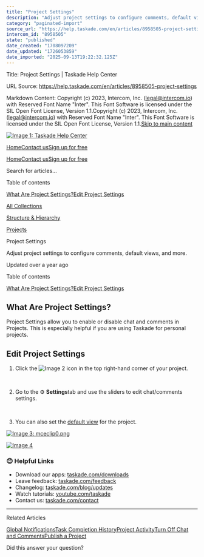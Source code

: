 ```yaml
---
title: "Project Settings"
description: "Adjust project settings to configure comments, default views, and more."
category: "paginated-import"
source_url: "https://help.taskade.com/en/articles/8958505-project-settings"
intercom_id: "8958505"
state: "published"
date_created: "1708097209"
date_updated: "1726053859"
date_imported: "2025-09-13T19:22:32.125Z"
---
```


Title: Project Settings | Taskade Help Center

URL Source: https://help.taskade.com/en/articles/8958505-project-settings

Markdown Content:
Copyright (c) 2023, Intercom, Inc. (legal@intercom.io) with Reserved Font Name "Inter". This Font Software is licensed under the SIL Open Font License, Version 1.1.Copyright (c) 2023, Intercom, Inc. (legal@intercom.io) with Reserved Font Name "Inter". This Font Software is licensed under the SIL Open Font License, Version 1.1.[Skip to main content](https://help.taskade.com/en/articles/8958505-project-settings#main-content)

[![Image 1: Taskade Help Center](https://downloads.intercomcdn.com/i/o/490280/d14603621e78c833c2d0e66f/2d1230f35f3009fff25b2989e93312a5.png)](https://help.taskade.com/en/)

[Home](https://www.taskade.com/)[Contact us](https://www.taskade.com/contact)[Sign up for free](https://www.taskade.com/signup)

[Home](https://www.taskade.com/)[Contact us](https://www.taskade.com/contact)[Sign up for free](https://www.taskade.com/signup)

Search for articles...

Table of contents

[What Are Project Settings?](https://help.taskade.com/en/articles/8958505-project-settings#h_4d9ee1b6f9)[Edit Project Settings](https://help.taskade.com/en/articles/8958505-project-settings#h_308d7d905a)

[All Collections](https://help.taskade.com/en/)

[Structure & Hierarchy](https://help.taskade.com/en/collections/8400809-structure-hierarchy)

[Projects](https://help.taskade.com/en/collections/8400812-projects)

Project Settings

Adjust project settings to configure comments, default views, and more.

Updated over a year ago

Table of contents

[What Are Project Settings?](https://help.taskade.com/en/articles/8958505-project-settings#h_4d9ee1b6f9)[Edit Project Settings](https://help.taskade.com/en/articles/8958505-project-settings#h_308d7d905a)

**What Are Project Settings?**
------------------------------

Project Settings allow you to enable or disable chat and comments in Projects. This is especially helpful if you are using Taskade for personal projects.

Edit Project Settings
---------------------

1.   Click the ![Image 2](https://taskade.intercom-attachments-7.com/i/o/965375165/84aa9d1a927070cdb9251681/6425776039571?expires=1757916000&signature=f1d6262cd84b0cb1bd188db9bc8e8222ca6e0389298a2f71c16278bae94ffd28&req=fSYiFc57nIdaFb4X1HO4gd%2BfLpsJlMrVpIxvBODBxqa0BXKbX26ttQEqrQ80%0A) icon in the top right-hand corner of your project.

​

2.   Go to the ⚙️ **Settings**tab and use the sliders to edit chat/comments settings.

​

3.   You can also set the [default view](https://intercom.help/taskade/en/articles/8958384) for the project.

[![Image 3: mceclip0.png](https://taskade.intercom-attachments-7.com/i/o/965375168/249b7a779eeb1556ecca6e8e/5286474620819?expires=1757792700&signature=969a2ea9e939e6d3cf2c390deb789440c13c54819e132aaa16dd4367b525f9e7&req=fSYiFc57nIdXFb4f3HP0gI8j%2F2XjAgecejjBloE%2FLe38xSJyTlcCOJA6CXy%2B%0AWXmog2tH%2FhCD1v2N7Q%3D%3D%0A)](https://taskade.intercom-attachments-7.com/i/o/965375168/249b7a779eeb1556ecca6e8e/5286474620819?expires=1757792700&signature=969a2ea9e939e6d3cf2c390deb789440c13c54819e132aaa16dd4367b525f9e7&req=fSYiFc57nIdXFb4f3HP0gI8j%2F2XjAgecejjBloE%2FLe38xSJyTlcCOJA6CXy%2B%0AWXmog2tH%2FhCD1v2N7Q%3D%3D%0A)

[![Image 4](https://taskade.intercom-attachments-7.com/i/o/965375173/ce277e9d7aa07f2b8c217dd3/18212870921747?expires=1757792700&signature=4f994a0af58c4641df687e540fb6a09080841291aa6a72a8a9a8ca24bf00864a&req=fSYiFc57nIZcFb4f3HP0gEH4zKw19DGbzUiYNSPd0I7DArZ7aH6ZTcZ%2BokBd%0Agt7%2By92W6SSdGLyihA%3D%3D%0A)](https://taskade.intercom-attachments-7.com/i/o/965375173/ce277e9d7aa07f2b8c217dd3/18212870921747?expires=1757792700&signature=4f994a0af58c4641df687e540fb6a09080841291aa6a72a8a9a8ca24bf00864a&req=fSYiFc57nIZcFb4f3HP0gEH4zKw19DGbzUiYNSPd0I7DArZ7aH6ZTcZ%2BokBd%0Agt7%2By92W6SSdGLyihA%3D%3D%0A)

### **😊 Helpful Links**

*   Download our apps: [taskade.com/downloads](https://taskade.com/downloads) 
*   Leave feedback: [taskade.com/feedback](https://taskade.com/feedback) 
*   Changelog: [taskade.com/blog/updates](https://taskade.com/blog/updates) 
*   Watch tutorials: [youtube.com/taskade](https://youtube.com/taskade) 
*   Contact us: [taskade.com/contact](https://taskade.com/contact) 

* * *

Related Articles

[Global Notifications](https://help.taskade.com/en/articles/8958426-global-notifications)[Task Completion History](https://help.taskade.com/en/articles/8958427-task-completion-history)[Project Activity](https://help.taskade.com/en/articles/8958432-project-activity)[Turn Off Chat and Comments](https://help.taskade.com/en/articles/8958436-turn-off-chat-and-comments)[Publish a Project](https://help.taskade.com/en/articles/8958447-publish-a-project)

Did this answer your question?
